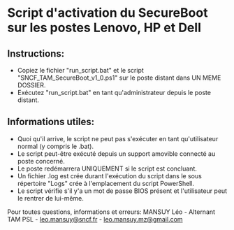 # Script d'activation du SecureBoot sur les postes Lenovo, HP et Dell

## Instructions:
- Copiez le fichier "run_script.bat" et le script "SNCF_TAM_SecureBoot_v1_0.ps1" sur le poste distant dans UN MEME DOSSIER.
- Exécutez "run_script.bat" en tant qu'administrateur depuis le poste distant.  

## Informations utiles:
- Quoi qu'il arrive, le script ne peut pas s'exécuter en tant qu'utilisateur normal (y compris le .bat).
- Le script peut-être exécuté depuis un support amovible connecté au poste concerné.
- Le poste redémarrera UNIQUEMENT si le script est concluant.
- Un fichier .log est crée durant l'exécution du script dans le sous répertoire "Logs" crée à l'emplacement du script PowerShell.
- Le script vérifie s'il y'a un mot de passe BIOS présent et l'utilisateur peut le rentrer de lui-même.  

Pour toutes questions, informations et erreurs: MANSUY Léo - Alternant TAM PSL - leo.mansuy@sncf.fr - leo.mansuy.mz@gmail.com
